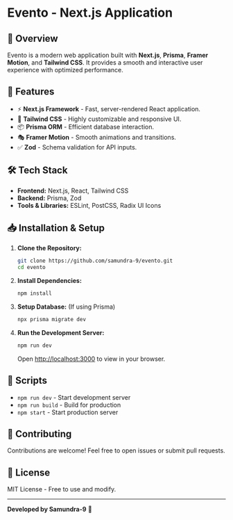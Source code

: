 # Evento - Next.js Application

## 🚀 Overview
Evento is a modern web application built with **Next.js**, **Prisma**, **Framer Motion**, and **Tailwind CSS**. It provides a smooth and interactive user experience with optimized performance.

## 📌 Features
- ⚡ **Next.js Framework** - Fast, server-rendered React application.
- 🎨 **Tailwind CSS** - Highly customizable and responsive UI.
- 📦 **Prisma ORM** - Efficient database interaction.
- 🎭 **Framer Motion** - Smooth animations and transitions.
- ✅ **Zod** - Schema validation for API inputs.

## 🛠 Tech Stack
- **Frontend:** Next.js, React, Tailwind CSS
- **Backend:** Prisma, Zod
- **Tools & Libraries:** ESLint, PostCSS, Radix UI Icons

## 📥 Installation & Setup
1. **Clone the Repository:**
   ```bash
   git clone https://github.com/samundra-9/evento.git
   cd evento
   ```
2. **Install Dependencies:**
   ```bash
   npm install
   ```
3. **Setup Database:** (If using Prisma)
   ```bash
   npx prisma migrate dev
   ```
4. **Run the Development Server:**
   ```bash
   npm run dev
   ```
   Open [http://localhost:3000](http://localhost:3000) to view in your browser.

## 📜 Scripts
- `npm run dev` - Start development server
- `npm run build` - Build for production
- `npm start` - Start production server

## 🤝 Contributing
Contributions are welcome! Feel free to open issues or submit pull requests.

## 📄 License
MIT License - Free to use and modify.

---
**Developed by Samundra-9** 🚀

